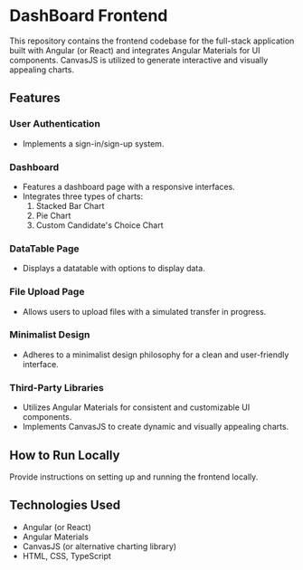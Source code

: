 # DashBoard Frontend

This repository contains the frontend codebase for the full-stack application built with Angular (or React) and integrates Angular Materials for UI components. CanvasJS is utilized to generate interactive and visually appealing charts.

## Features

### User Authentication
- Implements a sign-in/sign-up system.

### Dashboard
- Features a dashboard page with a responsive interfaces.
- Integrates three types of charts:
  1. Stacked Bar Chart
  2. Pie Chart
  3. Custom Candidate's Choice Chart
### DataTable Page
- Displays a datatable with options to display data.

### File Upload Page
- Allows users to upload files with a simulated transfer in progress.

### Minimalist Design
- Adheres to a minimalist design philosophy for a clean and user-friendly interface.

### Third-Party Libraries
- Utilizes Angular Materials for consistent and customizable UI components.
- Implements CanvasJS to create dynamic and visually appealing charts.

## How to Run Locally
Provide instructions on setting up and running the frontend locally.

## Technologies Used
- Angular (or React)
- Angular Materials
- CanvasJS (or alternative charting library)
- HTML, CSS, TypeScript

